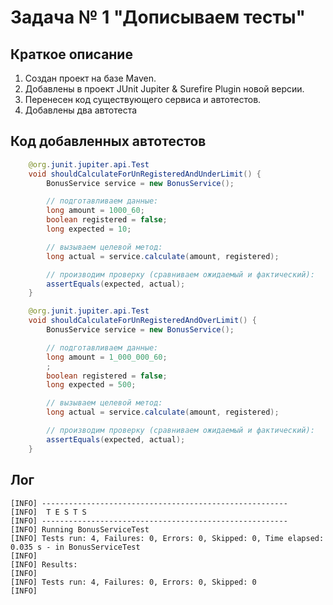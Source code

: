 # Задача № 1 "Дописываем тесты"

## Краткое описание

1. Создан проект на базе Maven.
2. Добавлены в проект JUnit Jupiter & Surefire Plugin новой версии.
3. Перенесен код существующего сервиса и автотестов.
4. Добавлены два автотеста 
## Код добавленных автотестов

```java
    @org.junit.jupiter.api.Test
    void shouldCalculateForUnRegisteredAndUnderLimit() {
        BonusService service = new BonusService();

        // подготавливаем данные:
        long amount = 1000_60;
        boolean registered = false;
        long expected = 10;

        // вызываем целевой метод:
        long actual = service.calculate(amount, registered);

        // производим проверку (сравниваем ожидаемый и фактический):
        assertEquals(expected, actual);
    }

    @org.junit.jupiter.api.Test
    void shouldCalculateForUnRegisteredAndOverLimit() {
        BonusService service = new BonusService();

        // подготавливаем данные:
        long amount = 1_000_000_60;
        ;
        boolean registered = false;
        long expected = 500;

        // вызываем целевой метод:
        long actual = service.calculate(amount, registered);

        // производим проверку (сравниваем ожидаемый и фактический):
        assertEquals(expected, actual);
    }
```
## Лог
```
[INFO] -------------------------------------------------------
[INFO]  T E S T S
[INFO] -------------------------------------------------------
[INFO] Running BonusServiceTest
[INFO] Tests run: 4, Failures: 0, Errors: 0, Skipped: 0, Time elapsed: 0.035 s - in BonusServiceTest
[INFO] 
[INFO] Results:
[INFO] 
[INFO] Tests run: 4, Failures: 0, Errors: 0, Skipped: 0
[INFO] 
```